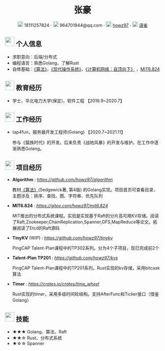  <center>
     <h1>张豪</h1>
     <div>
         <span>
             <img src="assets/phone-solid.svg" width="18px">
             18111257824
         </span>
         ·
         <span>
             <img src="assets/envelope-solid.svg" width="18px">
             964701944@qq.com
         </span>
         ·
         <span>
             <img src="assets/github-brands.svg" width="18px">
             <a href="https://github.com/howz97">howz97</a>
         </span>
         ·
         <span>
             <img src="assets/rss-solid.svg" width="18px">
             <a href="https://www.yuque.com/howz97">语雀</a>
         </span>
     </div>
 </center>

 ## <img src="assets/info-circle-solid.svg" width="30px"> 个人信息 

 - 求职意向：后端/分布式
 - 编程语言：熟悉Golang，了解Rust
 - 自修基础：[《算法》](https://book.douban.com/subject/19952400/)，[《现代操作系统》](https://book.douban.com/subject/27096665/)，[《计算机网络：自顶向下》](https://book.douban.com/subject/30280001/)  ，[MIT6.824](https://pdos.csail.mit.edu/6.824/schedule.html)

## <img src="assets/graduation-cap-solid.svg" width="30px"> 教育经历

- 学士，华北电力大学(保定)，软件工程 【2016.9~2020.7】

## <img src="assets/briefcase-solid.svg" width="30px"> 工作经历

- tap4fun，服务器开发工程师(Golang) 【2020.7~2021.11】

   参与《猿族时代》的开发。后来负责《战地风暴》的开发与维护。在工作中逐渐熟悉Golang。

## <img src="assets/project-diagram-solid.svg" width="30px"> 项目经历

- **Algorithm** : *https://github.com/howz97/algorithm*

  教材[《算法》](https://book.douban.com/subject/19952400/)(Sedgewick著, 第4版) 的Golang实现。项目首页可查看目录，主题涉及：排序、查找、图、字符串、优先队列

- **MIT6.824** : *https://gitee.com/howz97/mit6.824*

  MIT推出的分布式系统课程。实验是实现基于Raft的分片高可用KV存储。阅读了Raft,Zookeeper,ChainReplication,Spanner,GFS,MapReduce等论文。拓展阅读了Etcd的Raft源码

- **TinyKV** (WIP) : *https://github.com/howz97/tinykv*

  PingCAP Talent-Plan课程中的TP302系列。分为4个子项目，现已完成前2个

- **Talent-Plan TP201** : *https://github.com/howz97/kvs*
  
  PingCAP Talent-Plan课程中的TP201系列。Rust实现的kv存储，采用bitcask算法

- **Timer** : *https://crates.io/crates/time_wheel*
  
  Rust实现的timer，采用多级时间轮结构。支持AfterFunc和Ticker接口（借鉴Golang）

## <img src="assets/tools-solid.svg" width="30px"> 技能

- ★★★ Golang、算法、Raft
- ★★☆ Rust、分布式系统
- ★☆☆ Spanner